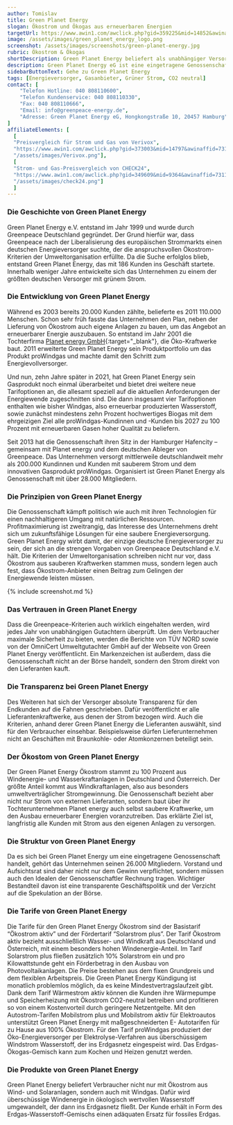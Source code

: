 ```yaml
---
author: Tomislav
title: Green Planet Energy
slogan: Ökostrom und Ökogas aus erneuerbaren Energien
targetUrl: https://www.awin1.com/awclick.php?gid=359225&mid=14852&awinaffid=731132&linkid=2355126&clickref=
image: /assets/images/green_planet_energy_logo.png
screenshot: /assets/images/screenshots/green-planet-energy.jpg
rubric: Ökostrom & Ökogas
shortDescription: Green Planet Energy beliefert als unabhängiger Versorger seine Kunden deutschlandweit mit Ökostom und Ökogas aus 100 Prozent erneuerbaren Energien.
description: Green Planet Energy eG ist eine eingetragene Genossenschaft und ein deutscher Energieversorger. Unter anderem ist es die erklärte Vision der unabhängigen Genossenschaft, bundesweit allen Bürgern möglichst umweltfreundlich gewonnene Energie bereitzustellen. Beim Strom von Green Planet Energy handelt es sich zu 100 Prozent um Ökostrom aus erneuerbaren Energiequellen.
sidebarButtonText: Gehe zu Green Planet Energy
tags: [Energieversorger, Gasanbieter, Grüner Strom, CO2 neutral]
contact: [
    "Telefon Hotline: 040 808110600",
    "Telefon Kundenservice: 040 808110330",
    "Fax: 040 808110666",
    "Email: info@greenpeace-energy.de",
    "Adresse: Green Planet Energy eG, Hongkongstraße 10, 20457 Hamburg"
]
affiliateElements: [
  [
  "Preisvergleich für Strom und Gas von Verivox", 
  "https://www.awin1.com/awclick.php?gid=373003&mid=14797&awinaffid=731132&linkid=2482504&clickref=", 
  "/assets/images/Verivox.png"],
  [
  "Strom- und Gas-Preisvergleich von CHECK24", 
  "https://www.awin1.com/awclick.php?gid=349609&mid=9364&awinaffid=731132&linkid=2275212&clickref=", 
  "/assets/images/check24.png"]
  ]
---
```


### Die Geschichte von Green Planet Energy

Green Planet Energy e.V. entstand im Jahr 1999 und wurde durch Greenpeace Deutschland gegründet. Der Grund hierfür war, dass Greenpeace nach der Liberalisierung des europäischen Strommarkts einen deutschen Energieversorger suchte, der die anspruchsvollen Ökostrom-Kriterien der Umweltorganisation erfüllte. Da die Suche erfolglos blieb, entstand Green Planet Energy, das mit 186 Kunden ins Geschäft startete. Innerhalb weniger Jahre entwickelte sich das Unternehmen zu einem der größten deutschen Versorger mit grünem Strom.

### Die Entwicklung von Green Planet Energy

Während es 2003 bereits 20.000 Kunden zählte, belieferte es 2011 110.000 Menschen. Schon sehr früh fasste das Unternehmen den Plan, neben der Lieferung von Ökostrom auch eigene Anlagen zu bauen, um das Angebot an erneuerbarer Energie auszubauen. So entstand im Jahr 2001 die Tochterfirma [Planet energy GmbH](https://www.planet-energy.de/unternehmen/ueber-uns.html){:target="_blank"}, die Öko-Kraftwerke baut. 2011 erweiterte Green Planet Energy sein Produktportfolio um das Produkt proWindgas und machte damit den Schritt zum Energievollversorger.

Und nun, zehn Jahre später in 2021, hat Green Planet Energy sein Gasprodukt noch einmal überarbeitet und bietet drei weitere neue Tarifoptionen an, die allesamt speziell auf die aktuellen Anforderungen der Energiewende zugeschnitten sind. Die dann insgesamt vier Tarifoptionen enthalten wie bisher Windgas, also erneuerbar produzierten Wasserstoff, sowie zunächst mindestens zehn Prozent hochwertiges Biogas mit dem ehrgeizigen Ziel alle proWindgas-Kundinnen und -Kunden bis 2027 zu 100 Prozent mit erneuerbaren Gasen hoher Qualität zu beliefern.

Seit 2013 hat die Genossenschaft ihren Sitz in der Hamburger Hafencity – gemeinsam mit Planet energy und dem deutschen Ableger von Greenpeace. Das Unternehmen versorgt mittlerweile deutschlandweit mehr als 200.000 Kundinnen und Kunden mit sauberem Strom und dem innovativen Gasprodukt proWindgas. Organisiert ist Green Planet Energy als Genossenschaft mit über 28.000 Mitgliedern.

### Die Prinzipien von Green Planet Energy

Die Genossenschaft kämpft politisch wie auch mit ihren Technologien für einen nachhaltigeren Umgang mit natürlichen Ressourcen. Profitmaximierung ist zweitrangig, das Interesse des Unternehmens dreht sich um zukunftsfähige Lösungen für eine saubere Energieversorgung. Green Planet Energy wirbt damit, der einzige deutsche Energieversorger zu sein, der sich an die strengen Vorgaben von Greenpeace Deutschland e.V. hält. Die Kriterien der Umweltorganisation schreiben nicht nur vor, dass Ökostrom aus sauberen Kraftwerken stammen muss, sondern legen auch fest, dass Ökostrom-Anbieter einen Beitrag zum Gelingen der Energiewende leisten müssen. 

{% include screenshot.md %}

### Das Vertrauen in Green Planet Energy

Dass die Greenpeace-Kriterien auch wirklich eingehalten werden, wird jedes Jahr von unabhängigen Gutachtern überprüft. Um dem Verbraucher maximale Sicherheit zu bieten, werden die Berichte von TÜV NORD sowie von der OmniCert Umweltgutachter GmbH auf der Webseite von Green Planet Energy veröffentlicht. Ein Markenzeichen ist außerdem, dass die Genossenschaft nicht an der Börse handelt, sondern den Strom direkt von den Lieferanten kauft. 

### Die Transparenz bei Green Planet Energy

Des Weiteren hat sich der Versorger absolute Transparenz für den Endkunden auf die Fahnen geschrieben. Dafür veröffentlicht er alle Lieferantenkraftwerke, aus denen der Strom bezogen wird. Auch die Kriterien, anhand derer Green Planet Energy die Lieferanten auswählt, sind für den Verbraucher einsehbar. Beispielsweise dürfen Lieferunternehmen nicht an Geschäften mit Braunkohle- oder Atomkonzernen beteiligt sein. 

### Der Ökostom von Green Planet Energy

Der Green Planet Energy Ökostrom stammt zu 100 Prozent aus Windenergie- und Wasserkraftanlagen in Deutschland und Österreich. Der größte Anteil kommt aus Windkraftanlagen, also aus besonders umweltverträglicher Stromgewinnung. Die Genossenschaft bezieht aber nicht nur Strom von externen Lieferanten, sondern baut über ihr Tochterunternehmen Planet energy auch selbst saubere Kraftwerke, um den Ausbau erneuerbarer Energien voranzutreiben. Das erklärte Ziel ist, langfristig alle Kunden mit Strom aus den eigenen Anlagen zu versorgen. 

### Die Struktur von Green Planet Energy

Da es sich bei Green Planet Energy um eine eingetragene Genossenschaft handelt, gehört das Unternehmen seinen 26.000 Mitgliedern. Vorstand und Aufsichtsrat sind daher nicht nur dem Gewinn verpflichtet, sondern müssen auch den Idealen der Genossenschaftler Rechnung tragen. Wichtiger Bestandteil davon ist eine transparente Geschäftspolitik und der Verzicht auf die Spekulation an der Börse.

### Die Tarife von Green Planet Energy

Die Tarife für den Green Planet Energy Ökostrom sind der Basistarif “Ökostrom aktiv” und der Fördertarif “Solarstrom plus”. Der Tarif Ökostrom aktiv bezieht ausschließlich Wasser- und Windkraft aus Deutschland und Österreich, mit einem besonders hohen Windenergie-Anteil. Im Tarif Solarstrom plus fließen zusätzlich 10% Solarstrom ein und pro Kilowattstunde geht ein Förderbetrag in den Ausbau von Photovoltaikanlagen. Die Preise bestehen aus dem fixen Grundpreis und dem flexiblen Arbeitspreis. Die Green Planet Energy Kündigung ist monatlich problemlos möglich, da es keine Mindestvertragslaufzeit gibt.
Dank dem Tarif Wärmestrom aktiv können die Kunden ihre Wärmepumpe und Speicherheizung mit Ökostrom CO2-neutral betreiben und profitieren so von einem Kostenvorteil durch geringere Netzentgelte. Mit den Autostrom-Tarifen Mobilstrom plus und Mobilstrom aktiv für Elektroautos unterstützt Green Planet Energy mit maßgeschneiderten E- Autotarifen für zu Hause aus 100% Ökostrom. Für den Tarif proWindgas produziert der Öko-Energieversorger per Elektrolyse-Verfahren aus überschüssigem Windstrom Wasserstoff, der ins Erdgasnetz eingespeist wird. Das Erdgas-Ökogas-Gemisch kann zum Kochen und Heizen genutzt werden.

### Die Produkte von Green Planet Energy
Green Planet Energy beliefert Verbraucher nicht nur mit Ökostrom aus Wind- und Solaranlagen, sondern auch mit Windgas. Dafür wird überschüssige Windenergie in ökologisch wertvollen Wasserstoff umgewandelt, der dann ins Erdgasnetz fließt. Der Kunde erhält in Form des Erdgas-Wasserstoff-Gemischs einen adäquaten Ersatz für fossiles Erdgas.


